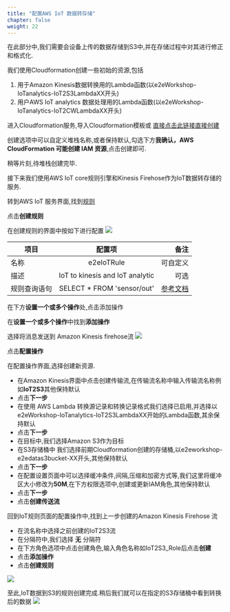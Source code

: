 ```yaml
---
title: "配置AWS IoT 数据转存储"
chapter: false
weight: 22
---
```

在此部分中,我们需要会设备上传的数据存储到S3中,并在存储过程中对其进行修正和格式化.

我们使用Cloudformation创建一些初始的资源,包括
1. 用于Amazon Kinesis数据转换用的Lambda函数(以e2eWorkshop-IoTanalytics-IoT2S3LambdaXX开头)
2. 用户AWS IoT analytics 数据处理用的Lambda函数(以e2eWorkshop-IoTanalytics-IoT2CWLambdaXX开头)


进入Cloudformation服务,导入Cloudformation模板或
[直接点击此链接直接创建](https://ap-northeast-1.console.aws.amazon.com/cloudformation/home?region=ap-northeast-1#/stacks/quickcreate?templateURL=https://pdm-workshop-jp.s3-ap-northeast-1.amazonaws.com/cfn/e2eworkshop2.yml&stackName=e2eWorkshop-IoTanalytics)

创建选项中可以自定义堆栈名称,或者保持默认,勾选下方**我确认，AWS CloudFormation 可能创建 IAM 资源**,点击创建即可.

稍等片刻,待堆栈创建完毕.
  

接下来我们使用AWS IoT core规则引擎和Kinesis Firehose作为IoT数据转存储的服务.

转到AWS IoT 服务界面,找到[规则](https://ap-northeast-1.console.aws.amazon.com/iot/home?region=ap-northeast-1#/rulehub)

点击**创建规则**

在创建规则的界面中按如下进行配置
![](/images/IoT/iotcreaterule.png)

| 项目 | 配置项 | 备注 |
| ----- | :-: | ---: |
| 名称    | e2eIoTRule  | 可自定义  |
| 描述    | IoT to kinesis and IoT analytic |  可选 |
| 规则查询语句    | SELECT * FROM 'sensor/out'  |[参考文档](https://docs.aws.amazon.com/console/iot/iot-sql-reference)|

在下方**设置一个或多个操作**处,点击添加操作

在**设置一个或多个操作**中找到**添加操作**

选择将消息发送到 Amazon Kinesis firehose流
![](/images/IoT/rule1.png)

点击**配置操作**

在配置操作界面,选择创建新资源.

- 在Amazon Kinesis界面中点击创建传输流,在传输流名称中输入传输流名称例如**IoT2S3**其他保持默认
- 点击**下一步**
- 在使用 AWS Lambda 转换源记录和转换记录格式我们选择已启用,并选择以e2eWorkshop-IoTanalytics-IoT2S3LambdaXX开始的Lambda函数,其余保持默认
- 点击**下一步**
- 在目标中,我们选择Amazon S3作为目标
- 在S3存储桶中 我们选择前期Cloudformation创建的存储桶,以e2eworkshop-e2edatas3bucket-XX开头,其他保持默认
- 点击**下一步**
- 在配置设置页面中可以选择缓冲条件,间隔,压缩和加密方式等,我们这里将缓冲区大小修改为**50M**,在下方权限选项中,创建或更新IAM角色,其他保持默认
- 点击**下一步**
- 点击**创建传送流**

回到IoT规则页面的配置操作中,找到上一步创建的Amazon Kinesis Firehose 流
- 在流名称中选择之前创建的IoT2S3流
- 在分隔符中,我们选择 **无** 分隔符
- 在下方角色选项中点击创建角色,输入角色名称如IoT2S3_Role后点击**创建**
- 点击**添加操作**
- 点击**创建规则**

![](/images/IoT/rule2.png)

至此,IoT数据到S3的规则创建完成.稍后我们就可以在指定的S3存储桶中看到转换后的数据
![](/images/IoT/s3data.png)







 


